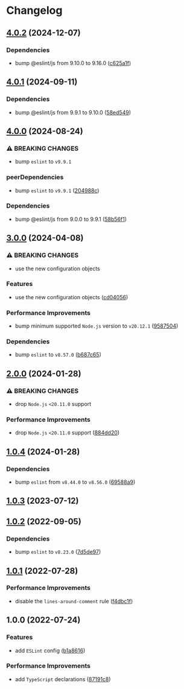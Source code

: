 # Changelog

## [4.0.2](https://github.com/binden-js/eslint-config/compare/v4.0.1...v4.0.2) (2024-12-07)

### Dependencies

- bump @eslint/js from 9.10.0 to 9.16.0 ([c625a1f](https://github.com/binden-js/eslint-config/commit/c625a1f6045d5b5fa6d8616f9bef628beb90d71a))

## [4.0.1](https://github.com/binden-js/eslint-config/compare/v4.0.0...v4.0.1) (2024-09-11)

### Dependencies

- bump @eslint/js from 9.9.1 to 9.10.0 ([58ed549](https://github.com/binden-js/eslint-config/commit/58ed54943859d664623beb5f8e7c0b8601e6064d))

## [4.0.0](https://github.com/binden-js/eslint-config/compare/v3.0.0...v4.0.0) (2024-08-24)

### ⚠ BREAKING CHANGES

- bump `eslint` to `v9.9.1`

### peerDependencies

- bump `eslint` to `v9.9.1` ([204988c](https://github.com/binden-js/eslint-config/commit/204988c7ce5e2ff0bb487cd7e46c4c66c4900e5b))

### Dependencies

- bump @eslint/js from 9.0.0 to 9.9.1 ([58b56f1](https://github.com/binden-js/eslint-config/commit/58b56f19df9aaed4a175cf8c8eb485b8d1d5fb18))

## [3.0.0](https://github.com/binden-js/eslint-config/compare/v2.0.0...v3.0.0) (2024-04-08)

### ⚠ BREAKING CHANGES

- use the new configuration objects

### Features

- use the new configuration objects ([cd04056](https://github.com/binden-js/eslint-config/commit/cd04056b8fd3dce83a42eaf7e7e6a8708d099d2b))

### Performance Improvements

- bump minimum supported `Node.js` version to `v20.12.1` ([9587504](https://github.com/binden-js/eslint-config/commit/9587504129560b329f8328a8d9769cab31bb061a))

### Dependencies

- bump `eslint` to `v8.57.0` ([b687c65](https://github.com/binden-js/eslint-config/commit/b687c65b25e4150a49977f014b141bef8f4fca41))

## [2.0.0](https://github.com/binden-js/eslint-config/compare/v1.0.4...v2.0.0) (2024-01-28)

### ⚠ BREAKING CHANGES

- drop `Node.js` `<20.11.0` support

### Performance Improvements

- drop `Node.js` `<20.11.0` support ([884dd20](https://github.com/binden-js/eslint-config/commit/884dd20c5cbc4f36d82f09690b173dd56b9e826a))

## [1.0.4](https://github.com/binden-js/eslint-config/compare/v1.0.3...v1.0.4) (2024-01-28)

### Dependencies

- bump `eslint` from `v8.44.0` to `v8.56.0` ([69588a9](https://github.com/binden-js/eslint-config/commit/69588a99848a4e652f664fd64b5f9710817e28c3))

## [1.0.3](https://github.com/binden-js/eslint-config/compare/v1.0.2...v1.0.3) (2023-07-12)

## [1.0.2](https://github.com/binden-js/eslint-config/compare/v1.0.1...v1.0.2) (2022-09-05)

### Dependencies

- bump `eslint` to `v8.23.0` ([7d5de97](https://github.com/binden-js/eslint-config/commit/7d5de975877b975d3b9879c674f8015fce03d5c0))

## [1.0.1](https://github.com/binden-js/eslint-config/compare/v1.0.0...v1.0.1) (2022-07-28)

### Performance Improvements

- disable the `lines-around-comment` rule ([f4dbc1f](https://github.com/binden-js/eslint-config/commit/f4dbc1f5b021c30c0eea7f7b8818f1399d698610))

## 1.0.0 (2022-07-24)

### Features

- add `ESLint` config ([b1a8616](https://github.com/binden-js/eslint-config/commit/b1a8616a8d27e2513f0576bfb80789dab10a258f))

### Performance Improvements

- add `TypeScript` declarations ([87191c8](https://github.com/binden-js/eslint-config/commit/87191c80d4b1bb8e2a542c2aa23802ac99a9c382))
